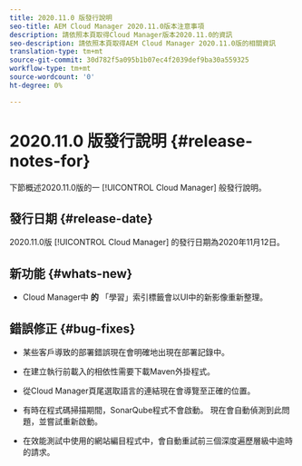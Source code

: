 ```yaml
---
title: 2020.11.0 版發行說明
seo-title: AEM Cloud Manager 2020.11.0版本注意事項
description: 請依照本頁取得Cloud Manager版本2020.11.0的資訊
seo-description: 請依照本頁取得AEM Cloud Manager 2020.11.0版的相關資訊
translation-type: tm+mt
source-git-commit: 30d782f5a095b1b07ec4f2039def9ba30a559325
workflow-type: tm+mt
source-wordcount: '0'
ht-degree: 0%

---
```


# 2020.11.0 版發行說明 {#release-notes-for}

下節概述2020.11.0版的一 [!UICONTROL Cloud Manager] 般發行說明。

## 發行日期 {#release-date}

2020.11.0版 [!UICONTROL Cloud Manager] 的發行日期為2020年11月12日。

## 新功能 {#whats-new}

* Cloud Manager中 **的** 「學習」索引標籤會以UI中的新影像重新整理。

## 錯誤修正 {#bug-fixes}

* 某些客戶導致的部署錯誤現在會明確地出現在部署記錄中。

* 在建立執行前載入的相依性需要下載Maven外掛程式。

* 從Cloud Manager頁尾選取語言的連結現在會導覽至正確的位置。

* 有時在程式碼掃描期間，SonarQube程式不會啟動。 現在會自動偵測到此問題，並嘗試重新啟動。

* 在效能測試中使用的網站編目程式中，會自動重試前三個深度遍歷層級中逾時的請求。